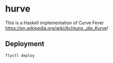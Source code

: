 # hurve
This is a Haskell implementation of Curve Fever https://en.wikipedia.org/wiki/Achtung,_die_Kurve! 

## Deployment

```bash
flyctl deploy
```